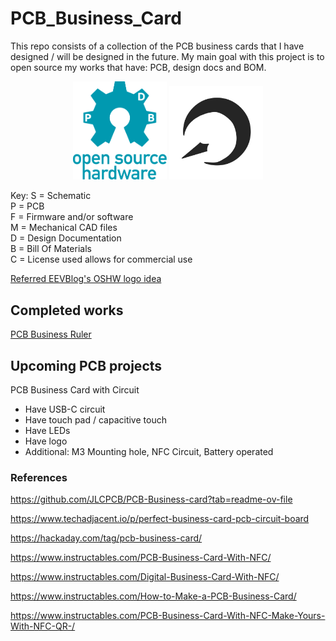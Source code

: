 # PCB_Business_Card
This repo consists of a collection of the PCB business cards that I have designed / will be designed in the future. My main goal with this project is to open source my works that have: PCB, design docs and BOM.
<p align="center">
  <img src="assets/oshw.svg" alt="OSHW PDB Logo" width="150"/>
  <img src="assets/my_logo.png" alt="My Logo" width="150"/>
</p>
Key:
S = Schematic <br>
P = PCB <br>
F = Firmware and/or software <br>
M = Mechanical CAD files <br>
D = Design Documentation <br>
B = Bill Of Materials <br>
C = License used allows for commercial use <br>

[Referred EEVBlog's OSHW logo idea](https://www.eevblog.com/oshw/)

## Completed works
[PCB Business Ruler](PCB_Business_Card_Ruler.md)



## Upcoming PCB projects
PCB Business Card with Circuit
- Have USB-C circuit
- Have touch pad / capacitive touch
- Have LEDs
- Have logo
- Additional: M3 Mounting hole, NFC Circuit, Battery operated

### References
https://github.com/JLCPCB/PCB-Business-card?tab=readme-ov-file

https://www.techadjacent.io/p/perfect-business-card-pcb-circuit-board

https://hackaday.com/tag/pcb-business-card/

https://www.instructables.com/PCB-Business-Card-With-NFC/

https://www.instructables.com/Digital-Business-Card-With-NFC/

https://www.instructables.com/How-to-Make-a-PCB-Business-Card/

https://www.instructables.com/PCB-Business-Card-With-NFC-Make-Yours-With-NFC-QR-/

